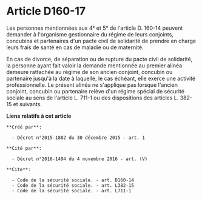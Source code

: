 # Article D160-17

Les personnes mentionnées aux 4° et 5° de l'article D. 160-14 peuvent demander à l'organisme gestionnaire du régime de leurs
conjoints, concubins et partenaires d'un pacte civil de solidarité de prendre en charge leurs frais de santé en cas de
maladie ou de maternité. 

En cas de divorce, de séparation ou de rupture du pacte civil de solidarité, la personne ayant fait valoir la demande
mentionnée au premier alinéa demeure rattachée au régime de son ancien conjoint, concubin ou partenaire jusqu'à la date à
laquelle, le cas échéant, elle exerce une activité professionnelle. Le présent alinéa ne s'applique pas lorsque l'ancien
conjoint, concubin ou partenaire relève d'un régime spécial de sécurité sociale au sens de l'article L. 711-1 ou des
dispositions des articles L. 382-15 et suivants.

**Liens relatifs à cet article**

	**Créé par**:

	  - Décret n°2015-1882 du 30 décembre 2015 - art. 1

	**Cité par**:

	  - Décret n°2016-1494 du 4 novembre 2016 - art. (V)

	**Cite**:

	  - Code de la sécurité sociale. - art. D160-14
	  - Code de la sécurité sociale. - art. L382-15
	  - Code de la sécurité sociale. - art. L711-1
